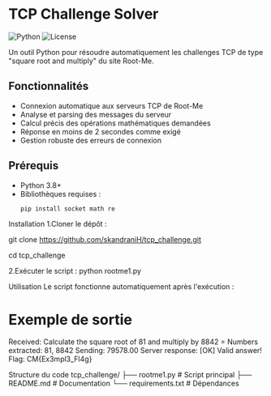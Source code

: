 
# TCP Challenge Solver

![Python](https://img.shields.io/badge/python-3.8+-blue.svg)
![License](https://img.shields.io/badge/license-MIT-green.svg)

Un outil Python pour résoudre automatiquement les challenges TCP de type "square root and multiply" du site Root-Me.

## Fonctionnalités

- Connexion automatique aux serveurs TCP de Root-Me
- Analyse et parsing des messages du serveur
- Calcul précis des opérations mathématiques demandées
- Réponse en moins de 2 secondes comme exigé
- Gestion robuste des erreurs de connexion

## Prérequis

- Python 3.8+
- Bibliothèques requises :
  ```bash
  pip install socket math re

 Installation 
1.Cloner le dépôt :

git clone https://github.com/skandraniH/tcp_challenge.git

cd tcp_challenge

2.Exécuter le script :
python rootme1.py

Utilisation
Le script fonctionne automatiquement après l'exécution :
# Exemple de sortie
Received: Calculate the square root of 81 and multiply by 8842 =
Numbers extracted: 81, 8842
Sending: 79578.00
Server response: [OK] Valid answer! Flag: CM{Ex3mpl3_Fl4g}

Structure du code
tcp_challenge/
├── rootme1.py            # Script principal
├── README.md             # Documentation
└── requirements.txt      # Dépendances
